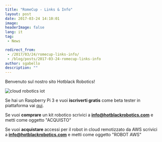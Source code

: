 ```yaml
---
title: "RomeCup - Links & Info"
layout: post
date: 2017-03-24 14:10:01
image:
headerImage: false
lang: it
tag:
 - News

redirect_from: 
 - /2017/03/24/romecup-links-info/
 - /blog/posts/2017-03-24-romecup-links-info
author: sgabello
description: ""
---
```


Benvenuto sul nostro sito Hotblack Robotics!

![cloud robotics iot](http://www.hotblackrobotics.com/static/img/mainsite/workshop/InternetDeiRobot.svg)

Se hai un Raspberry Pi 3 e vuoi **iscriverti gratis** come beta tester in piattaforma vai [qui](http://cloud.hotblackrobotics.com/register).

Se vuoi **comprare** un kit robotico scrivici a **info@hotblackrobotics.com** e metti come oggetto "ACQUISTO"

Se vuoi **acquistare** accessi per il robot in cloud remotizzato da AWS scrivici a **info@hotblackrobotics.com** e metti come oggetto "ROBOT AWS"
